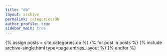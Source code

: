 ```yaml
---
title: "db"
layout: archive
permalink: categories/db
author_profile: true
sidebar_main: true
---
```



{% assign posts = site.categories.db %}
{% for post in posts %} {% include archive-single.html type=page.entries_layout %} {% endfor %}